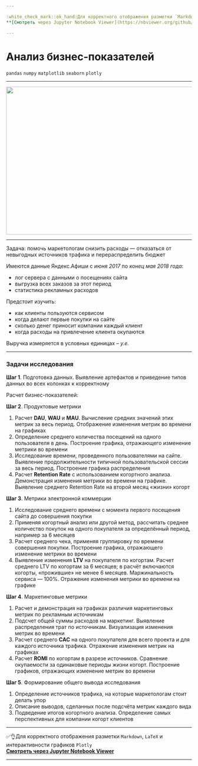```yaml
---

:white_check_mark::ok_hand:Для корректного отображения разметки `Markdown`, `LaTeX` и интерактивности графиков `Plotly` </br>
**[Cмотреть через Jupyter Notebook Viewer](https://nbviewer.org/github/NikitaGirya/business_performance_analysis/blob/main/Girya_business_performance_analysis.ipynb)**

---
```


# Анализ бизнес-показателей

`pandas`  `numpy`  `matplotlib`  `seaborn`  `plotly`

---

<p align="center">
  <img src="https://memepedia.ru/wp-content/uploads/2019/06/stonks-template.png" width=550 height=400 />
</p>

---

Задача: помочь маркетологам снизить расходы — отказаться от невыгодных источников трафика и перераспределить бюджет

Имеются данные Яндекс.Афиши с *июня 2017* по *конец мая 2018 года*:
* лог сервера с данными о посещениях сайта
* выгрузка всех заказов за этот период
* статистика рекламных расходов

Предстоит изучить:
* как клиенты пользуются сервисом
* когда делают первые покупки на сайте
* сколько денег приносит компании каждый клиент
* когда расходы на привлечение клиента окупаются

Выручка измеряется в условных единицах – *у.е.*

---

### Задачи исследования

**Шаг 1**. Подготовка данных. Выявление артефактов и приведение типов данных во всех колонках к корректному

Расчет бизнес-показателей:

**Шаг 2**. Продуктовые метрики
1. Расчет **DAU**, **WAU** и **MAU**. Вычисление средних значений этих метрик за весь период. Отображение изменения метрик во времени на графиках
2. Определение среднего количества посещений на одного пользователя в день. Построение графика, отражающего изменение метрики во времени
3. Исследование времени, проведенного пользователями на сайте. Выявление продолжительности типичной пользовательской сессии за весь период. Построение графика распределения
4. Расчет **Retention Rate** с использованием когортного анализа. Демонстрация изменения метрики во времени на графике. Выявление среднего Retention Rate на второй месяц «жизни» когорт
    
**Шаг 3**. Метрики электронной коммерции
1. Исследование среднего времени с момента первого посещения сайта до совершения покупки
2. Применяя когортный анализ или другой метод, рассчитать среднее количество покупок на одного покупателя за определённый период, например за 6 месяцев
3. Расчет среднего чека, применяя группировку по времени совершения покупки. Построение графика, отражающего изменение метрики во времени
4. Выявление изменения **LTV** на покупателя по когортам. Расчет среднего LTV по когортам за 6 месяцев; в расчёт включаются когорты, «прожившие» не менее 6 месяцев. Маржинальность сервиса — 100%. Отражение изменения метрики во времени на графике
    
**Шаг 4**. Маркетинговые метрики
1. Расчет и демонстрация на графиках различия маркетинговых метрик по рекламным источникам
2. Подсчет общей суммы расходов на маркетинг. Выявление распределения трат по источникам. Визуализация изменения метрик во времени
3. Расчет среднего **CAC** на одного покупателя для всего проекта и для каждого источника трафика. Отражение изменения метрик на графиках
4. Расчет **ROMI** по когортам в разрезе источников. Сравнение окупаемости за одинаковые периоды жизни когорт. Построение графиков, отражающих изменение метрик во времени

**Шаг 5**. Формирование общего вывода исследования

1. Определение источников трафика, на которые маркетологам стоит делать упор
2. Описание выводов, сделанных после подсчёта метрик каждого вида
3. Подведение итогов когортного анализа. Определение самых перспективных для компании когорт клиентов

---

:white_check_mark::ok_hand:Для корректного отображения разметки `Markdown`, `LaTeX` и интерактивности графиков `Plotly` </br>
**[Cмотреть через Jupyter Notebook Viewer](https://nbviewer.org/github/NikitaGirya/business_performance_analysis/blob/main/Girya_business_performance_analysis.ipynb)**

---
